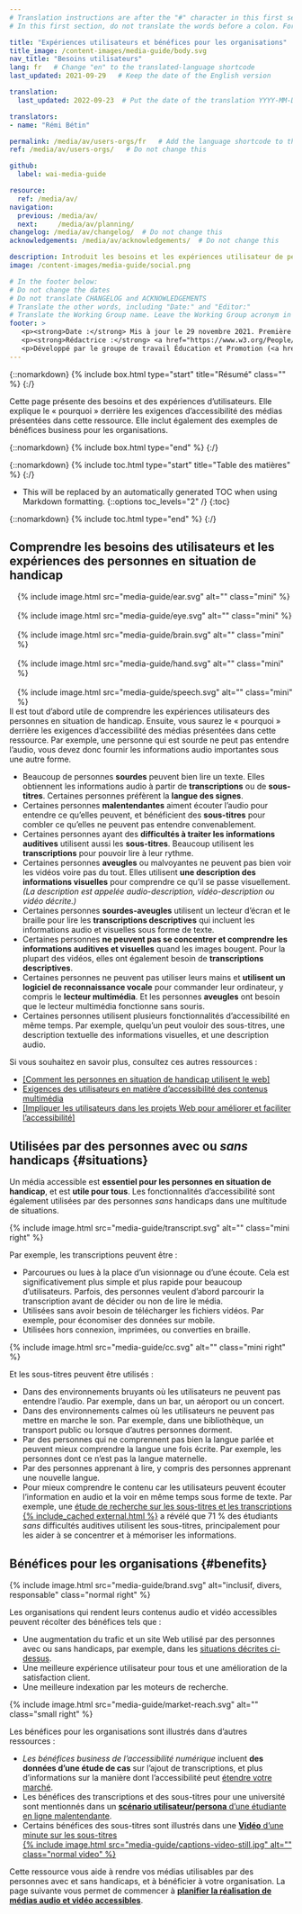 ```yaml
---
# Translation instructions are after the "#" character in this first section. They are comments that do not show up in the web page. You do not need to translate the instructions after "#".
# In this first section, do not translate the words before a colon. For example, do not translate "title:". Do translate the text after "title:".

title: "Expériences utilisateurs et bénéfices pour les organisations"
title_image: /content-images/media-guide/body.svg
nav_title: "Besoins utilisateurs"
lang: fr   # Change "en" to the translated-language shortcode
last_updated: 2021-09-29   # Keep the date of the English version

translation:
  last_updated: 2022-09-23  # Put the date of the translation YYYY-MM-DD (with month in the middle)

translators:
- name: "Rémi Bétin"

permalink: /media/av/users-orgs/fr   # Add the language shortcode to the end, with no slash at the end. For example /path/to/file/fr
ref: /media/av/users-orgs/   # Do not change this

github:
  label: wai-media-guide

resource:
  ref: /media/av/
navigation:
  previous: /media/av/
  next:     /media/av/planning/
changelog: /media/av/changelog/  # Do not change this
acknowledgements: /media/av/acknowledgements/  # Do not change this

description: Introduit les besoins et les expériences utilisateur de personnes en situation de handicap qui utilisent des contenus audio et vidéo sur le Web. Présente aussi les bénéfices de médias accessibles pour les personnes « sans handicap » et pour les organisations.
image: /content-images/media-guide/social.png

# In the footer below:
# Do not change the dates
# Do not translate CHANGELOG and ACKNOWLEDGEMENTS
# Translate the other words, including "Date:" and "Editor:"
# Translate the Working Group name. Leave the Working Group acronym in English.
footer: >
   <p><strong>Date :</strong> Mis à jour le 29 novembre 2021. Première publication : septembre 2019 (sur une page différente). CHANGELOG.</p>
   <p><strong>Rédactrice :</strong> <a href="https://www.w3.org/People/Shawn">Shawn Lawton Henry</a>. ACKNOWLEDGEMENTS : liste les contributeurs et les crédits.</p>
   <p>Développé par le groupe de travail Éducation et Promotion (<a href="https://www.w3.org/WAI/EO/">EOWG</a>). Rédigé initialement dans le cadre du projet <a href="https://www.w3.org/WAI/WCAGTA/">WCAG TA</a> financé par le <abbr title="United States">U.S.</abbr> Access Board. Révisé dans le cadre du projet <a href="https://www.w3.org/WAI/expand-access/">WAI Expanding Access</a> financé par la fondation Ford.</p>
---
```


{::nomarkdown}
{% include box.html type="start" title="Résumé" class="" %}
{:/}

Cette page présente des besoins et des expériences d’utilisateurs. Elle explique le « pourquoi » derrière les exigences d’accessibilité des médias présentées dans cette ressource. Elle inclut également des exemples de bénéfices business pour les organisations.

{::nomarkdown}
{% include box.html type="end" %}
{:/}

{::nomarkdown}
{% include toc.html type="start" title="Table des matières" %}
{:/}

- This will be replaced by an automatically generated TOC when using Markdown formatting.
{::options toc_levels="2" /}
{:toc}

{::nomarkdown}
{% include toc.html type="end" %}
{:/}

## Comprendre les besoins des utilisateurs et les expériences des personnes en situation de handicap

<div style="float:right; margin-left:1em;">
{% include image.html src="media-guide/ear.svg" alt="" class="mini" %}<br><br> 
{% include image.html src="media-guide/eye.svg" alt="" class="mini" %}<br><br>
{% include image.html src="media-guide/brain.svg" alt="" class="mini" %}<br><br>
{% include image.html src="media-guide/hand.svg" alt="" class="mini" %}<br><br>
{% include image.html src="media-guide/speech.svg" alt="" class="mini" %}
</div>

Il est tout d’abord utile de comprendre les expériences utilisateurs des personnes en situation de handicap. Ensuite, vous saurez le « pourquoi » derrière les exigences d’accessibilité des médias présentées dans cette ressource. Par exemple, une personne qui est sourde ne peut pas entendre l’audio, vous devez donc fournir les informations audio importantes sous une autre forme.

* Beaucoup de personnes **sourdes** peuvent bien lire un texte. Elles obtiennent les informations audio à partir de **transcriptions** ou de **sous-titres**. Certaines personnes préfèrent la **langue des signes**.
* Certaines personnes **malentendantes** aiment écouter l’audio pour entendre ce qu’elles peuvent, et bénéficient des **sous-titres** pour combler ce qu’elles ne peuvent pas entendre convenablement.
* Certaines personnes ayant des **difficultés à traiter les informations auditives** utilisent aussi les **sous-titres**. Beaucoup utilisent les **transcriptions** pour pouvoir lire à leur rythme.
* Certaines personnes **aveugles** ou malvoyantes ne peuvent pas bien voir les vidéos voire pas du tout. Elles utilisent **une description des informations visuelles** pour comprendre ce qu’il se passe visuellement. *(La description est appelée audio-description, vidéo-description ou vidéo décrite.)*
* Certaines personnes **sourdes-aveugles** utilisent un lecteur d’écran et le braille pour lire les **transcriptions descriptives** qui incluent les informations audio et visuelles sous forme de texte.
* Certaines personnes **ne peuvent pas se concentrer et comprendre les informations auditives et visuelles** quand les images bougent. Pour la plupart des vidéos, elles ont également besoin de **transcriptions descriptives**.
* Certaines personnes ne peuvent pas utiliser leurs mains et **utilisent un logiciel de reconnaissance vocale** pour commander leur ordinateur, y compris le **lecteur multimédia**.  Et les personnes **aveugles** ont besoin que le lecteur multimédia fonctionne sans souris.
* Certaines personnes utilisent plusieurs fonctionnalités d’accessibilité en même temps. Par exemple, quelqu’un peut vouloir des sous-titres, une description textuelle des informations visuelles, et une description audio.

Si vous souhaitez en savoir plus, consultez ces autres ressources :
* [[Comment les personnes en situation de handicap utilisent le web]](/people-use-web/)
* [Exigences des utilisateurs en matière d’accessibilité des contenus multimédia](https://www.w3.org/TR/media-accessibility-reqs/)
* [[Impliquer les utilisateurs dans les projets Web pour améliorer et faciliter l’accessibilité]](/planning/involving-users/)

## Utilisées par des personnes avec ou _sans_ handicaps {#situations}

Un média accessible est **essentiel pour les personnes en situation de handicap**, et est **utile pour tous**. Les fonctionnalités d’accessibilité sont également utilisées par des personnes _sans_ handicaps dans une multitude de situations.

{% include image.html src="media-guide/transcript.svg" alt="" class="mini right" %}

Par exemple, les transcriptions peuvent être :
* Parcourues ou lues à la place d’un visionnage ou d’une écoute. Cela est significativement plus simple et plus rapide pour beaucoup d’utilisateurs. Parfois, des personnes veulent d’abord parcourir la transcription avant de décider ou non de lire le média.
* Utilisées sans avoir besoin de télécharger les fichiers vidéos. Par exemple, pour économiser des données sur mobile.
* Utilisées hors connexion, imprimées, ou converties en braille.

{% include image.html src="media-guide/cc.svg" alt="" class="mini right" %}

Et les sous-titres peuvent être utilisés :
* Dans des environnements bruyants où les utilisateurs ne peuvent pas entendre l’audio. Par exemple, dans un bar, un aéroport ou un concert.
* Dans des environnements calmes où les utilisateurs ne peuvent pas mettre en marche le son. Par exemple, dans une bibliothèque, un transport public ou lorsque d’autres personnes dorment.
* Par des personnes qui ne comprennent pas bien la langue parlée et peuvent mieux comprendre la langue une fois écrite. Par exemple, les personnes dont ce n’est pas la langue maternelle.
* Par des personnes apprenant à lire, y compris des personnes apprenant une nouvelle langue.
* Pour mieux comprendre le contenu car les utilisateurs peuvent écouter l’information en audio et la voir en même temps sous forme de texte. Par exemple, une [étude de recherche sur les sous-titres et les transcriptions {% include_cached external.html %}](https://www.3playmedia.com/2019/02/21/8-benefits-of-transcribing-captioning-videos/) a révélé que 71 % des étudiants _sans_ difficultés auditives utilisent les sous-titres, principalement pour les aider à se concentrer et à mémoriser les informations.

## Bénéfices pour les organisations {#benefits}

{% include image.html src="media-guide/brand.svg" alt="inclusif, divers, responsable" class="normal right" %}

Les organisations qui rendent leurs contenus audio et vidéo accessibles peuvent récolter des bénéfices tels que :
* Une augmentation du trafic et un site Web utilisé par des personnes avec ou sans handicaps, par exemple, dans les [situations décrites ci-dessus](#situations).
* Une meilleure expérience utilisateur pour tous et une amélioration de la satisfaction client.
* Une meilleure indexation par les moteurs de recherche. 

{% include image.html src="media-guide/market-reach.svg" alt="" class="small right" %}

Les bénéfices pour les organisations sont illustrés dans d’autres ressources :
* <em>Les bénéfices business de l’accessibilité numérique</em> incluent **des données d’une étude de cas** sur l’ajout de transcriptions, et plus d’informations sur la manière dont l’accessibilité peut [étendre votre marché](https://www.w3.org/WAI/business-case/#increase-market-reach).
* Les bénéfices des transcriptions et des sous-titres pour une université sont mentionnés dans un [**scénario utilisateur/persona** d’une étudiante en ligne malentendante](https://www.w3.org/WAI/people-use-web/user-stories/archived/#onlinestudent).
* Certains bénéfices des sous-titres sont illustrés dans une [**Vidéo** d’une minute sur les sous-titres<br>
{% include image.html src="media-guide/captions-video-still.jpg" alt="" class="normal video" %}](https://www.w3.org/WAI/perspective-videos/captions/)

Cette ressource vous aide à rendre vos médias utilisables par des personnes avec et sans handicaps, et à bénéficier à votre organisation. La page suivante vous permet de commencer à **[planifier la réalisation de médias audio et vidéo accessibles](/media/av/planning/)**.
